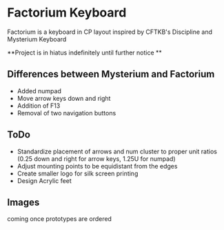 # Factorium Keyboard

Factorium is a keyboard in CP layout inspired by CFTKB's Discipline and Mysterium Keyboard

**Project is in hiatus indefinitely until further notice **

## Differences between Mysterium and Factorium
- Added numpad 
- Move arrow keys down and right
- Addition of F13
- Removal of two navigation buttons 

## ToDo
- Standardize placement of arrows and num cluster to proper unit ratios (0.25 down and right for arrow keys, 1.25U for numpad)
- Adjust mounting points to be equidistant from the edges 
- Create smaller logo for silk screen printing 
- Design Acrylic feet 

## Images
coming once prototypes are ordered
